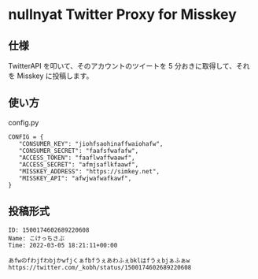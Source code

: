 # nullnyat Twitter Proxy for Misskey

## 仕様

TwitterAPI を叩いて、そのアカウントのツイートを 5 分おきに取得して、それを Misskey に投稿します。

## 使い方

config.py

```
CONFIG = {
   "CONSUMER_KEY": "jiohfsaohinaffwaiohafw",
   "CONSUMER_SECRET": "faafsfwafafw",
   "ACCESS_TOKEN": "faaflwaffwaawf",
   "ACCESS_SECRET": "afmjsaflkfaawf",
   "MISSKEY_ADDRESS": "https://simkey.net",
   "MISSKEY_API": "afwjwafwafkawf",
}
```

## 投稿形式

```
ID: 1500174602689220608
Name: こけっちさぶ
Time: 2022-03-05 18:21:11+00:00

あfwのfわjfわbjかwfjくぁfbfうぇあわふぇbklはfうぇbjぁふぁw
https://twitter.com/_kobh/status/1500174602689220608
```
